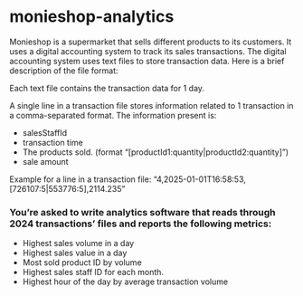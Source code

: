 # monieshop-analytics
Monieshop is a supermarket that sells different products to its customers. It uses a digital accounting system to track its sales transactions.
The digital accounting system uses text files to store transaction data. Here is a brief description of the file format:

Each text file contains the transaction data for 1 day.

A single line in a transaction file stores information related to 1 transaction in a comma-separated format. The information present is: 
- salesStaffId
- transaction time
- The products sold. (format “[productId1:quantity|productId2:quantity]”)
- sale amount

Example for a line in a transaction file: “4,2025-01-01T16:58:53,[726107:5|553776:5],2114.235”

### You’re asked to write analytics software that reads through 2024 transactions’ files and reports the following metrics:
- Highest sales volume in a day
- Highest sales value in a day
- Most sold product ID by volume
- Highest sales staff ID for each month.
- Highest hour of the day by average transaction volume